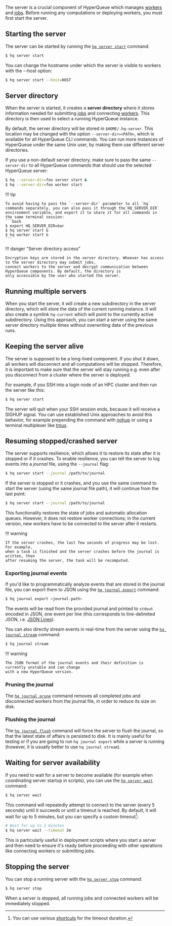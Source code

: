 The server is a crucial component of HyperQueue which manages [workers](worker.md) and [jobs](../jobs/jobs.md). Before
running any computations or deploying workers, you must first start the server.

## Starting the server

The server can be started by running the [`hq server start`](cli:hq.server.start) command:

```bash
$ hq server start
```

You can change the hostname under which the server is visible to workers with the --host option:

```bash
$ hq server start --host=HOST
```

## Server directory

When the server is started, it creates a **server directory** where it stores information needed for
submitting [jobs](../jobs/jobs.md)
and connecting [workers](worker.md). This directory is then used to select a running HyperQueue instance.

By default, the server directory will be stored in `$HOME/.hq-server`. This location may be changed with the option
`--server-dir=<PATH>`, which is available for all HyperQueue CLI commands. You can run more instances of HyperQueue
under
the same Unix user, by making them use different server directories.

If you use a non-default server directory, make sure to pass the same `--server-dir` to all HyperQueue commands that
should use the selected HyperQueue server:

```bash
$ hq --server-dir=foo server start &
$ hq --server-dir=foo worker start
```

!!! tip

    To avoid having to pass the `--server-dir` parameter to all `hq` commands separately, you can also pass it through the`HQ_SERVER_DIR` environment variable, and export it to share it for all commands in the same terminal session:
    ```bash
    $ export HQ_SERVER_DIR=bar
    $ hq server start &
    $ hq worker start &
    ```

!!! danger "Server directory access"

    Encryption keys are stored in the server directory. Whoever has access to the server directory may submit jobs,
    connect workers to the server and decrypt communication between HyperQueue components. By default, the directory is
    only accessible by the user who started the server.

## Running multiple servers

When you start the server, it will create a new subdirectory in the server directory, which will store the data of the current running instance. It will also create a symlink `hq-current` which will point to the currently active subdirectory. Using this approach, you can start a server using the same server directory multiple times without overwriting data of the previous runs.

## Keeping the server alive

The server is supposed to be a long-lived component. If you shut it down, all workers will disconnect and all
computations
will be stopped. Therefore, it is important to make sure that the server will stay running e.g. even after you
disconnect from a cluster where the server is deployed.

For example, if you SSH into a login node of an HPC cluster and then run the server like this:

```bash
$ hq server start
```

The server will quit when your SSH session ends, because it will receive a SIGHUP signal. You can use established Unix
approaches to avoid this behavior, for example prepending the command with [nohup](https://en.wikipedia.org/wiki/Nohup)
or using a terminal multiplexer like [tmux](https://en.wikipedia.org/wiki/Tmux).

## Resuming stopped/crashed server

The server supports resilience, which allows it to restore its state after it is stopped or if it crashes. To enable
resilience, you can tell the server to log events into a *journal* file, using the `--journal` flag:

```bash
$ hq server start --journal /path/to/journal
```

If the server is stopped or it crashes, and you use the same command to start the server (using the same journal file
path), it will continue from the last point:

```bash
$ hq server start --journal /path/to/journal
```

This functionality restores the state of jobs and automatic allocation queues.
However, it does not restore worker connections; in the current version, new workers
have to be connected to the server after it restarts.

!!! warning

    If the server crashes, the last few seconds of progress may be lost. For example,
    when a task is finished and the server crashes before the journal is written, then
    after resuming the server, the task will be recomputed.

### Exporting journal events

If you'd like to programmatically analyze events that are stored in the journal file, you can
export them to JSON using the [`hq journal export`](cli:hq.journal.export) command:

```bash
$ hq journal export <journal-path>
```

The events will be read from the provided journal and printed to `stdout` encoded in JSON, one
event per line (this corresponds to line-delimited JSON, i.e. [JSON Lines](https://jsonlines.org/)).

You can also directly stream events in real-time from the server using the [`hq journal stream`](cli:hq.journal.stream) command:

```bash
$ hq journal stream
```

!!! warning

    The JSON format of the journal events and their definition is currently unstable and can change
    with a new HyperQueue version.

### Pruning the journal

The [`hq journal prune`](cli:hq.journal.prune) command removes all completed jobs and disconnected workers from the journal file, in order to reduce its size on disk.

### Flushing the journal

The [`hq journal flush`](cli:hq.journal.flush) command will force the server to flush the journal, so that the latest state of affairs is persisted to disk. It is mainly useful for testing or if you are going to run `hq journal export` while a server is running (however, it is usually better to use `hq journal stream`).

## Waiting for server availability

If you need to wait for a server to become available (for example when coordinating server startup in scripts), 
you can use the [`hq server wait`](cli:hq.server.wait) command:

```bash
$ hq server wait
```

This command will repeatedly attempt to connect to the server (every 5 seconds) until it succeeds or until a timeout 
is reached. By default, it will wait for up to 5 minutes, but you can specify a custom timeout[^1]:

```bash
# Wait for up to 2 minutes
$ hq server wait --timeout 2m
```

[^1]: You can use various [shortcuts](../cli/shortcuts.md#duration) for the timeout duration.

This is particularly useful in deployment scripts where you start a server and then need to ensure it's ready before 
proceeding with other operations like connecting workers or submitting jobs.

## Stopping the server

You can stop a running server with the [`hq server stop`](cli:hq.server.stop) command:

```bash
$ hq server stop
```

When a server is stopped, all running jobs and connected workers will be immediately stopped.